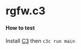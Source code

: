 # rgfw.c3


#### How to test

Install [C3](https://c3-lang.org/references/getting-started/prebuilt-binaries/) then `c3c run main`

